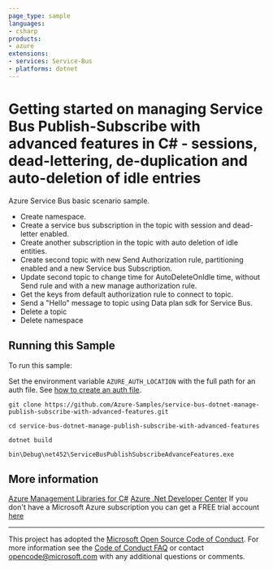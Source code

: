 ```yaml
---
page_type: sample
languages:
- csharp
products:
- azure
extensions:
- services: Service-Bus
- platforms: dotnet
---
```


# Getting started on managing Service Bus Publish-Subscribe with advanced features in C# - sessions, dead-lettering, de-duplication and auto-deletion of idle entries #

 Azure Service Bus basic scenario sample.
 - Create namespace.
 - Create a service bus subscription in the topic with session and dead-letter enabled.
 - Create another subscription in the topic with auto deletion of idle entities.
 - Create second topic with new Send Authorization rule, partitioning enabled and a new Service bus Subscription.
 - Update second topic to change time for AutoDeleteOnIdle time, without Send rule and with a new manage authorization rule.
 - Get the keys from default authorization rule to connect to topic.
 - Send a "Hello" message to topic using Data plan sdk for Service Bus.
 - Delete a topic
 - Delete namespace


## Running this Sample ##

To run this sample:

Set the environment variable `AZURE_AUTH_LOCATION` with the full path for an auth file. See [how to create an auth file](https://github.com/Azure/azure-libraries-for-net/blob/master/AUTH.md).

    git clone https://github.com/Azure-Samples/service-bus-dotnet-manage-publish-subscribe-with-advanced-features.git

    cd service-bus-dotnet-manage-publish-subscribe-with-advanced-features

    dotnet build

    bin\Debug\net452\ServiceBusPublishSubscribeAdvanceFeatures.exe

## More information ##

[Azure Management Libraries for C#](https://github.com/Azure/azure-sdk-for-net/tree/Fluent)
[Azure .Net Developer Center](https://azure.microsoft.com/en-us/develop/net/)
If you don't have a Microsoft Azure subscription you can get a FREE trial account [here](http://go.microsoft.com/fwlink/?LinkId=330212)

---

This project has adopted the [Microsoft Open Source Code of Conduct](https://opensource.microsoft.com/codeofconduct/). For more information see the [Code of Conduct FAQ](https://opensource.microsoft.com/codeofconduct/faq/) or contact [opencode@microsoft.com](mailto:opencode@microsoft.com) with any additional questions or comments.